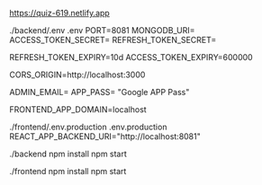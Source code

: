 https://quiz-619.netlify.app


./backend/.env
.env
PORT=8081
MONGODB_URI=
ACCESS_TOKEN_SECRET=
REFRESH_TOKEN_SECRET=

REFRESH_TOKEN_EXPIRY=10d
ACCESS_TOKEN_EXPIRY=600000

CORS_ORIGIN=http://localhost:3000


ADMIN_EMAIL=
APP_PASS= "Google APP Pass"

FRONTEND_APP_DOMAIN=localhost

./frontend/.env.production
.env.production
REACT_APP_BACKEND_URI="http://localhost:8081"

./backend npm install 
npm start

./frontend npm install
npm start


